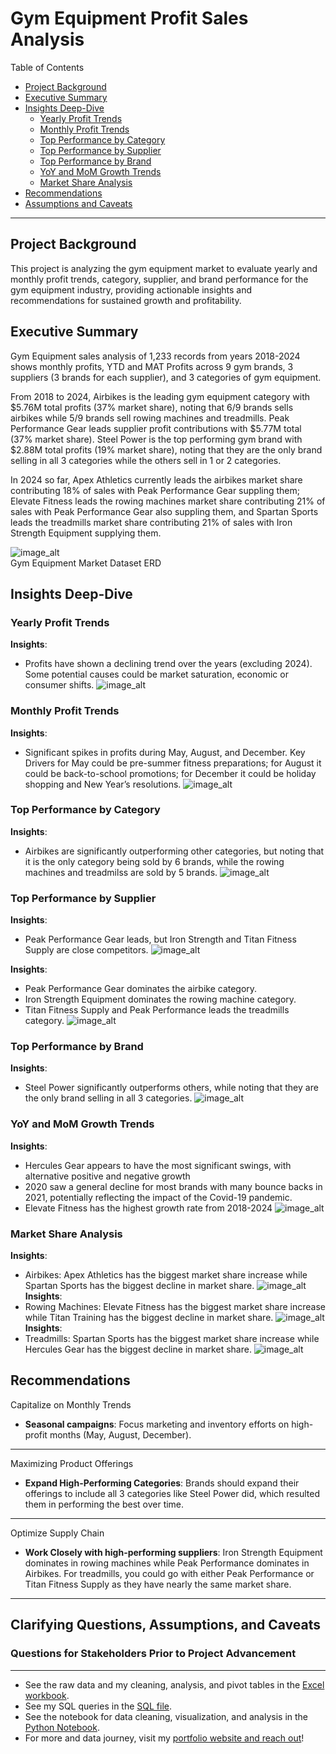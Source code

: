 # Gym Equipment Profit Sales Analysis

Table of Contents

- [Project Background](#project-background)
- [Executive Summary](#executive-summary)
- [Insights Deep-Dive](#insights-deep-dive)
    - [Yearly Profit Trends](#yearly-profit-trends)
    - [Monthly Profit Trends](#monthly-profit-trends)
    - [Top Performance by Category](#top-performance-by-category)
    - [Top Performance by Supplier](#top-performance-by-category)
    - [Top Performance by Brand](#top-performance-by-brand)
    - [YoY and MoM Growth Trends](#YoY-and-MoM-Growth-Trends)
    - [Market Share Analysis](#market-share-analysis)
- [Recommendations](#recommendations)
- [Assumptions and Caveats](#assumptions-and-caveats)

***

## Project Background

This project is analyzing the gym equipment market to evaluate yearly and monthly profit trends, category, supplier, and brand performance for the gym equipment industry, providing actionable insights and recommendations for sustained growth and profitability.

## Executive Summary

Gym Equipment sales analysis of 1,233 records from years 2018-2024 shows monthly profits, YTD and MAT Profits across 9 gym brands, 3 suppliers (3 brands for each supplier), and 3 categories of gym equipment. 

From 2018 to 2024, Airbikes is the leading gym equipment category with $5.76M total profits (37% market share), noting that 6/9 brands sells airbikes while 5/9 brands sell rowing machines and treadmills. Peak Performance Gear leads supplier profit contributions with $5.77M total (37% market share). Steel Power is the top performing gym brand with $2.88M total profits (19% market share), noting that they are the only brand selling in all 3 categories while the others sell in 1 or 2 categories. 

In 2024 so far, Apex Athletics currently leads the airbikes market share contributing 18% of sales with Peak Performance Gear suppling them; Elevate Fitness leads the rowing machines market share contributing 21% of sales with Peak Performance Gear also suppling them, and Spartan Sports leads the treadmills market share contributing 21% of sales with Iron Strength Equipment supplying them.

![image_alt](https://github.com/evaniftekhar/first-project/blob/main/Gym%20Equipment%20Dataset%20ERD.png?raw=true)                          
Gym Equipment Market Dataset ERD

## Insights Deep-Dive

### Yearly Profit Trends
**Insights**: 
- Profits have shown a declining trend over the years (excluding 2024). Some potential causes could be market saturation, economic or consumer shifts.
![image_alt](https://github.com/evaniftekhar/first-project/blob/main/Yearly%20Profit%20Trends%20(exc%202024).png?raw=true)

### Monthly Profit Trends
**Insights**: 
- Significant spikes in profits during May, August, and December. Key Drivers for May could be pre-summer fitness preparations; for August it could be back-to-school promotions; for December it could be holiday shopping and New Year’s resolutions.
![image_alt](https://github.com/evaniftekhar/first-project/blob/main/Monthly%20Profit%20Trends%20(exc%202024).png?raw=true)

### Top Performance by Category
**Insights**:
- Airbikes are significantly outperforming other categories, but noting that it is the only category being sold by 6 brands, while the rowing machines and treadmilss are sold by 5 brands.
![image_alt](https://github.com/evaniftekhar/first-project/blob/main/Top%20Performance%20by%20Category.png?raw=true)

### Top Performance by Supplier
**Insights**:
- Peak Performance Gear leads, but Iron Strength and Titan Fitness Supply are close competitors.
![image_alt](https://github.com/evaniftekhar/first-project/blob/main/Top%20Performance%20by%20Supplier.png?raw=true)

**Insights**:
- Peak Performance Gear dominates the airbike category.
- Iron Strength Equipment dominates the rowing machine category.
- Titan Fitness Supply and Peak Performance leads the treadmills category.
![image_alt](https://github.com/evaniftekhar/first-project/blob/main/Top%20Performance%20by%20Supplier%20and%20Category.png?raw=true)

### Top Performance by Brand
**Insights**:
- Steel Power significantly outperforms others, while noting that they are the only brand selling in all 3 categories.
![image_alt](https://github.com/evaniftekhar/first-project/blob/main/Top%20Performance%20by%20Brand.png?raw=true)

### YoY and MoM Growth Trends
**Insights**:
- Hercules Gear appears to have the most significant swings, with alternative positive and negative growth
- 2020 saw a general decline for most brands with many bounce backs in 2021, potentially reflecting the impact of the Covid-19 pandemic.
- Elevate Fitness has the highest growth rate from 2018-2024
![image_alt](https://github.com/evaniftekhar/first-project/blob/main/YoY%20and%20MoM%20Growth%20Rate.png?raw=true)                          

### Market Share Analysis
**Insights**:
- Airbikes: Apex Athletics has the biggest market share increase while Spartan Sports has the biggest decline in market share.
![image_alt](https://github.com/evaniftekhar/first-project/blob/main/Brand%20Market%20Share%20%25%20for%20Airbikes.png?raw=true)
**Insights**:
- Rowing Machines: Elevate Fitness has the biggest market share increase while Titan Training has the biggest decline in market share.
![image_alt](https://github.com/evaniftekhar/first-project/blob/main/Brand%20Market%20Share%20%25%20for%20Rowing%20Machines.png?raw=true)
**Insights**:
- Treadmills: Spartan Sports has the biggest market share increase while Hercules Gear has the biggest decline in market share.
![image_alt](https://github.com/evaniftekhar/first-project/blob/main/Brand%20Market%20Share%20%25%20for%20Treadmills.png?raw=true)

## Recommendations

Capitalize on Monthly Trends

- **Seasonal campaigns**: Focus marketing and inventory efforts on high-profit months (May, August, December).

***

Maximizing Product Offerings

- **Expand High-Performing Categories**: Brands should expand their offerings to include all 3 categories like Steel Power did, which resulted them in performing the best over time.

***

Optimize Supply Chain

- **Work Closely with high-performing suppliers**: Iron Strength Equipment dominates in rowing machines while Peak Performance dominates in Airbikes. For treadmills, you could go with either Peak Performance or Titan Fitness Supply as they have nearly the same market share.

***

## Clarifying Questions, Assumptions, and Caveats

### Questions for Stakeholders Prior to Project Advancement

***

- See the raw data and my cleaning, analysis, and pivot tables in the [Excel workbook](Exploration/bytex_ecommerce_analysis.xlsx).
- See my SQL queries in the [SQL file](Exploration/ecommerce_exploration.sql).
- See the notebook for data cleaning, visualization, and analysis in the [Python Notebook](Exploration/ecommerce_analysis.ipynb).
- For more  and data journey, visit my [portfolio website and reach out](https://ruizdelcarmen.me/)!

